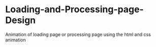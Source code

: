 # Loading-and-Processing-page-Design
Animation of loading page or processing page using the html and css animation
